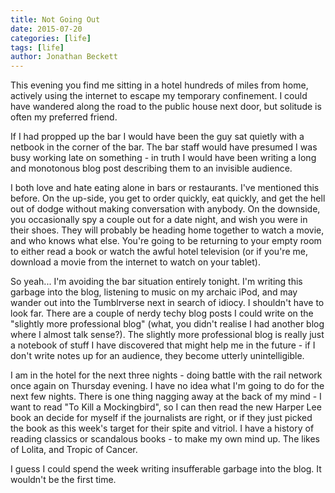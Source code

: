 ```yaml
---
title: Not Going Out
date: 2015-07-20
categories: [life]
tags: [life]
author: Jonathan Beckett
---
```


This evening you find me sitting in a hotel hundreds of miles from home, actively using the internet to escape my temporary confinement. I could have wandered along the road to the public house next door, but solitude is often my preferred friend.

If I had propped up the bar I would have been the guy sat quietly with a netbook in the corner of the bar. The bar staff would have presumed I was busy working late on something - in truth I would have been writing a long and monotonous blog post describing them to an invisible audience.

I both love and hate eating alone in bars or restaurants. I've mentioned this before. On the up-side, you get to order quickly, eat quickly, and get the hell out of dodge without making conversation with anybody. On the downside, you occasionally spy a couple out for a date night, and wish you were in their shoes. They will probably be heading home together to watch a movie, and who knows what else. You're going to be returning to your empty room to either read a book or watch the awful hotel television (or if you're me, download a movie from the internet to watch on your tablet).

So yeah... I'm avoiding the bar situation entirely tonight. I'm writing this garbage into the blog, listening to music on my archaic iPod, and may wander out into the Tumblrverse next in search of idiocy. I shouldn't have to look far. There are a couple of nerdy techy blog posts I could write on the "slightly more professional blog" (what, you didn't realise I had another blog where I almost talk sense?). The slightly more professional blog is really just a notebook of stuff I have discovered that might help me in the future - if I don't write notes up for an audience, they become utterly unintelligible.

I am in the hotel for the next three nights - doing battle with the rail network once again on Thursday evening. I have no idea what I'm going to do for the next few nights. There is one thing nagging away at the back of my mind - I want to read "To Kill a Mockingbird", so I can then read the new Harper Lee book an decide for myself if the journalists are right, or if they just picked the book as this week's target for their spite and vitriol. I have a history of reading classics or scandalous books - to make my own mind up. The likes of Lolita, and Tropic of Cancer.

I guess I could spend the week writing insufferable garbage into the blog. It wouldn't be the first time.